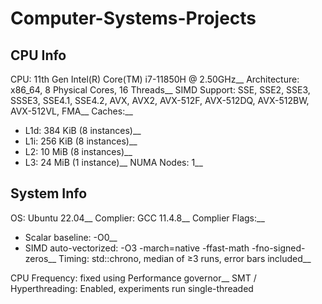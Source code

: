 # Computer-Systems-Projects

## CPU Info

CPU: 11th Gen Intel(R) Core(TM) i7-11850H @ 2.50GHz__
Architecture: x86_64, 8 Physical Cores, 16 Threads__
SIMD Support: SSE, SSE2, SSE3, SSSE3, SSE4.1, SSE4.2, AVX, AVX2, AVX-512F, AVX-512DQ, AVX-512BW, AVX-512VL, FMA__
Caches:__
  - L1d: 384 KiB (8 instances)__
  - L1i: 256 KiB (8 instances)__
  - L2: 10 MiB (8 instances)__
  - L3: 24 MiB (1 instance)__
NUMA Nodes: 1__ 

## System Info 

OS: Ubuntu 22.04__
Complier: GCC 11.4.8__
Complier Flags:__
  - Scalar baseline: -O0__
  - SIMD auto-vectorized: -O3 -march=native -ffast-math -fno-signed-zeros__
Timing: std::chrono, median of ≥3 runs, error bars included__

CPU Frequency: fixed using Performance governor__
SMT / Hyperthreading: Enabled, experiments run single-threaded

